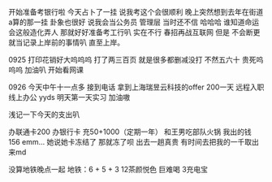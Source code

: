 开始准备考银行啦
今天占卜了一挂 说我考这个会很顺利 晚上突然想到去年在街道a算的那一挂 卦象也很好 说我会当公务员 管理层 当时还不信
哈哈哈 谁知道命运会这般造化弄人 那就好好准备考工行叭 实在不行 春招再战互联网 但是 不会断更 就当记录上岸前的事情叭 直至上岸。

0925 打印花销好大呜呜呜 打了两三百页 就是很多都删减没打 不然五六十 贵死呜呜呜 
加油叭 开始看网课 

0926 今天中午十一点多 接到电话 拿到上海瑞昱云科技的offer 200一天 远程入职 线上办公 yyds 明天第一天实习 加油嗷 

浅记一下今天的支出叭

办联通卡200
办银行卡 充50+1000（定期一年）
和王男吃部队火锅 我出的钱 156 emm…
她说她卡冻结了 那就冻了呗
出去一趟真贵  有时间去把我的一千取出来md

没算地铁晚点一起
地铁：6 + 5 + 3
12茶颜悦色 巨难喝
3充电宝

